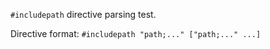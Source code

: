 `#includepath` directive parsing test.

Directive format:
`#includepath "path;..." ["path;..." ...]`
